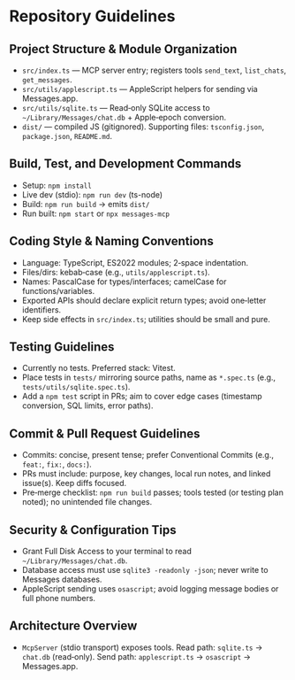 # Repository Guidelines

## Project Structure & Module Organization
- `src/index.ts` — MCP server entry; registers tools `send_text`, `list_chats`, `get_messages`.
- `src/utils/applescript.ts` — AppleScript helpers for sending via Messages.app.
- `src/utils/sqlite.ts` — Read‑only SQLite access to `~/Library/Messages/chat.db` + Apple‑epoch conversion.
- `dist/` — compiled JS (gitignored). Supporting files: `tsconfig.json`, `package.json`, `README.md`.

## Build, Test, and Development Commands
- Setup: `npm install`
- Live dev (stdio): `npm run dev` (ts-node)
- Build: `npm run build` → emits `dist/`
- Run built: `npm start` or `npx messages-mcp`

## Coding Style & Naming Conventions
- Language: TypeScript, ES2022 modules; 2‑space indentation.
- Files/dirs: kebab‑case (e.g., `utils/applescript.ts`).
- Names: PascalCase for types/interfaces; camelCase for functions/variables.
- Exported APIs should declare explicit return types; avoid one‑letter identifiers.
- Keep side effects in `src/index.ts`; utilities should be small and pure.

## Testing Guidelines
- Currently no tests. Preferred stack: Vitest.
- Place tests in `tests/` mirroring source paths, name as `*.spec.ts` (e.g., `tests/utils/sqlite.spec.ts`).
- Add a `npm test` script in PRs; aim to cover edge cases (timestamp conversion, SQL limits, error paths).

## Commit & Pull Request Guidelines
- Commits: concise, present tense; prefer Conventional Commits (e.g., `feat:`, `fix:`, `docs:`).
- PRs must include: purpose, key changes, local run notes, and linked issue(s). Keep diffs focused.
- Pre‑merge checklist: `npm run build` passes; tools tested (or testing plan noted); no unintended file changes.

## Security & Configuration Tips
- Grant Full Disk Access to your terminal to read `~/Library/Messages/chat.db`.
- Database access must use `sqlite3 -readonly -json`; never write to Messages databases.
- AppleScript sending uses `osascript`; avoid logging message bodies or full phone numbers.

## Architecture Overview
- `McpServer` (stdio transport) exposes tools. Read path: `sqlite.ts` → `chat.db` (read‑only). Send path: `applescript.ts` → `osascript` → Messages.app.
